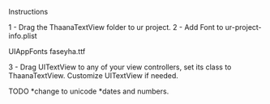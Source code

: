 Instructions

1 - Drag the ThaanaTextView folder to ur project. 
2 - Add Font to ur-project-info.plist

   <key>UIAppFonts</key>
	<array>
		<string>faseyha.ttf</string>
	</array>

3 - Drag UITextView to any of your view controllers, set its class to ThaanaTextView. Customize UITextView if needed.


TODO
*change to unicode
*dates and numbers.
